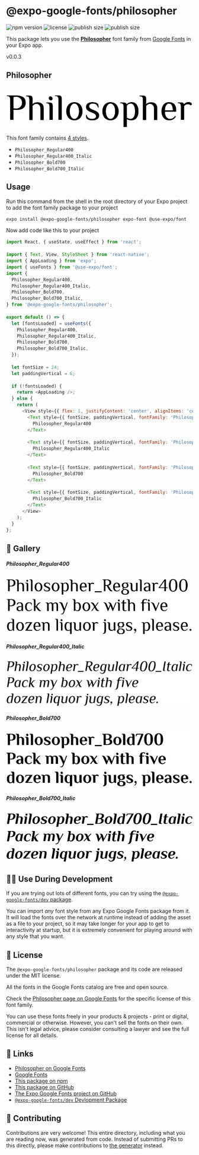 # @expo-google-fonts/philosopher

![npm version](https://flat.badgen.net/npm/v/@expo-google-fonts/philosopher)
![license](https://flat.badgen.net/github/license/expo/google-fonts)
![publish size](https://flat.badgen.net/packagephobia/install/@expo-google-fonts/philosopher)
![publish size](https://flat.badgen.net/packagephobia/publish/@expo-google-fonts/philosopher)

This package lets you use the [**Philosopher**](https://fonts.google.com/specimen/Philosopher) font family from [Google Fonts](https://fonts.google.com/) in your Expo app.

v0.0.3

## Philosopher

![Philosopher](./font-family.png)

This font family contains [4 styles](#-gallery).

- `Philosopher_Regular400`
- `Philosopher_Regular400_Italic`
- `Philosopher_Bold700`
- `Philosopher_Bold700_Italic`

## Usage

Run this command from the shell in the root directory of your Expo project to add the font family package to your project
```sh
expo install @expo-google-fonts/philosopher expo-font @use-expo/font
```

Now add code like this to your project
```js
import React, { useState, useEffect } from 'react';

import { Text, View, StyleSheet } from 'react-native';
import { AppLoading } from 'expo';
import { useFonts } from '@use-expo/font';
import {
  Philosopher_Regular400,
  Philosopher_Regular400_Italic,
  Philosopher_Bold700,
  Philosopher_Bold700_Italic,
} from '@expo-google-fonts/philosopher';

export default () => {
  let [fontsLoaded] = useFonts({
    Philosopher_Regular400,
    Philosopher_Regular400_Italic,
    Philosopher_Bold700,
    Philosopher_Bold700_Italic,
  });

  let fontSize = 24;
  let paddingVertical = 6;

  if (!fontsLoaded) {
    return <AppLoading />;
  } else {
    return (
      <View style={{ flex: 1, justifyContent: 'center', alignItems: 'center' }}>
        <Text style={{ fontSize, paddingVertical, fontFamily: 'Philosopher_Regular400' }}>
          Philosopher_Regular400
        </Text>

        <Text style={{ fontSize, paddingVertical, fontFamily: 'Philosopher_Regular400_Italic' }}>
          Philosopher_Regular400_Italic
        </Text>

        <Text style={{ fontSize, paddingVertical, fontFamily: 'Philosopher_Bold700' }}>
          Philosopher_Bold700
        </Text>

        <Text style={{ fontSize, paddingVertical, fontFamily: 'Philosopher_Bold700_Italic' }}>
          Philosopher_Bold700_Italic
        </Text>
      </View>
    );
  }
};

```

## 🔡 Gallery

##### Philosopher_Regular400
![Philosopher_Regular400](./51b0e57bc81490c490b7400858499b5823a13926de953476e8d40730ab9fc02f.ttf.png)

##### Philosopher_Regular400_Italic
![Philosopher_Regular400_Italic](./32aafaf60ca199b7f91291e6aa9e68b91df4b48f53246f454e7eddf8e25ff50c.ttf.png)

##### Philosopher_Bold700
![Philosopher_Bold700](./174ba5b59df6e5bdec8e23657ecdf679226b3b6f23f5625fa814540e88b30628.ttf.png)

##### Philosopher_Bold700_Italic
![Philosopher_Bold700_Italic](./aed7000bdaef8a04be340ee51e9ff7157c538442a3fda8daeee40a849eaf33cb.ttf.png)


## 👩‍💻 Use During Development

If you are trying out lots of different fonts, you can try using the [`@expo-google-fonts/dev` package](https://github.com/expo/google-fonts/tree/master/font-packages/dev#readme).

You can import *any* font style from any Expo Google Fonts package from it. It will load the fonts
over the network at runtime instead of adding the asset as a file to your project, so it may take longer
for your app to get to interactivity at startup, but it is extremely convenient
for playing around with any style that you want.

## 📖 License

The `@expo-google-fonts/philosopher` package and its code are released under the MIT license.

All the fonts in the Google Fonts catalog are free and open source.

Check the [Philosopher page on Google Fonts](https://fonts.google.com/specimen/Philosopher) for the specific license of this font family.

You can use these fonts freely in your products & projects - print or digital, commercial or otherwise. However, you can't sell the fonts on their own. This isn't legal advice, please consider consulting a lawyer and see the full license for all details.

## 🔗 Links

- [Philosopher on Google Fonts](https://fonts.google.com/specimen/Philosopher)
- [Google Fonts](https://fonts.google.com/)
- [This package on npm](https://www.npmjs.com/package/@expo-google-fonts/philosopher)
- [This package on GitHub](https://github.com/expo/google-fonts/tree/master/font-packages/philosopher)
- [The Expo Google Fonts project on GitHub](https://github.com/expo/google-fonts)
- [`@expo-google-fonts/dev` Devlopment Package](https://github.com/expo/google-fonts/tree/master/font-packages/dev)


## 🤝 Contributing

Contributions are very welcome! This entire directory, including what you are reading now, was generated from code. Instead of submitting PRs to this directly, please make contributions to [the generator](https://github.com/expo/google-fonts/tree/master/packages/generator) instead.
